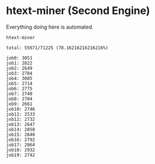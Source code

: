 # htext-miner (Second Engine)

Everything doing here is automated.

```
htext-miner

total: 55671/71225 (78.16216216216216%)

job0: 3051
job1: 2822
job2: 2649
job3: 2784
job4: 3085
job5: 2714
job6: 2775
job7: 2740
job8: 2704
job9: 2661
job10: 2746
job11: 2533
job12: 2732
job13: 2647
job14: 2858
job15: 2840
job16: 2792
job17: 2864
job18: 2932
job19: 2742
```
